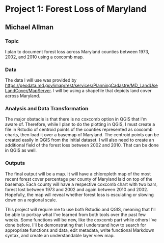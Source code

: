 # Project 1: Forest Loss of Maryland
## Michael Allman

### Topic
I plan to document forest loss across Maryland counties between 1973, 2002, and 2010 using a coxcomb map. 

### Data
The data I will use was provided by https://geodata.md.gov/imap/rest/services/PlanningCadastre/MD_LandUseLandCover/MapServer. I will be using a shapefile that depicts land cover across Maryland.

### Analysis and Data Transformation
The major obstacle is that there is no coxcomb option in QGIS that I'm aware of. Therefore, while I plan to do the plotting in QGIS, I must create a file in Rstudio of centroid points of the counties represented as coxcomb charts, then load it over a basemap of Maryland. The centroid points can be created easily in QGIS from the initial dataset. I will also need to create an additional field of the forest loss between 2002 and 2010. That can be done in QGIS as well.
  
### Outputs
The final output will be a map. It will have a chloropleth map of the most recent forest cover percentage per county of Maryland laid on top of the basemap. Each county will have a respective coxcomb chart with two bars, forest lost between 1973 and 2002 and again between 2010 and 2002. Hopefully, the map will reveal whether forest loss is esculating or slowing down on a regional scale.

This project will require me to use both Rstudio and QGIS, meaning that I'll be able to portray what I've learned from both tools over the past few weeks. Some functions will be new, like the coxcomb part while others I've done before. I'll be demonstrating that I understand how to search for appropriate functions and data, edit metadata, write functional Markdown syntax, and create an understandable layer view map. 
